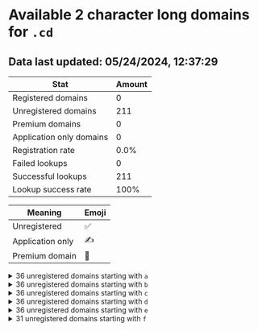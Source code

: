 # Available 2 character long domains for `.cd`

## Data last updated: 05/24/2024, 12:37:29

|Stat|Amount|
|--|--|
|Registered domains|0|
|Unregistered domains|211|
|Premium domains|0|
|Application only domains|0|
|Registration rate|0.0%|
|Failed lookups|0|
|Successful lookups|211|
|Lookup success rate|100%|


|Meaning|Emoji|
|--|--|
|Unregistered|:white_check_mark:|
|Application only|:writing_hand:|
|Premium domain|:gem:|

<details>
<summary>36 unregistered domains starting with <bold><code>a</code></bold></summary>

|Type|Domain|
|--|--|
|:white_check_mark:|`a0.cd`|
|:white_check_mark:|`a1.cd`|
|:white_check_mark:|`a2.cd`|
|:white_check_mark:|`a3.cd`|
|:white_check_mark:|`a4.cd`|
|:white_check_mark:|`a5.cd`|
|:white_check_mark:|`a6.cd`|
|:white_check_mark:|`a7.cd`|
|:white_check_mark:|`a8.cd`|
|:white_check_mark:|`a9.cd`|
|:white_check_mark:|`aa.cd`|
|:white_check_mark:|`ab.cd`|
|:white_check_mark:|`ac.cd`|
|:white_check_mark:|`ad.cd`|
|:white_check_mark:|`ae.cd`|
|:white_check_mark:|`af.cd`|
|:white_check_mark:|`ag.cd`|
|:white_check_mark:|`ah.cd`|
|:white_check_mark:|`ai.cd`|
|:white_check_mark:|`aj.cd`|
|:white_check_mark:|`ak.cd`|
|:white_check_mark:|`al.cd`|
|:white_check_mark:|`am.cd`|
|:white_check_mark:|`an.cd`|
|:white_check_mark:|`ao.cd`|
|:white_check_mark:|`ap.cd`|
|:white_check_mark:|`aq.cd`|
|:white_check_mark:|`ar.cd`|
|:white_check_mark:|`as.cd`|
|:white_check_mark:|`at.cd`|
|:white_check_mark:|`au.cd`|
|:white_check_mark:|`av.cd`|
|:white_check_mark:|`aw.cd`|
|:white_check_mark:|`ax.cd`|
|:white_check_mark:|`ay.cd`|
|:white_check_mark:|`az.cd`|
</details>
<details>
<summary>36 unregistered domains starting with <bold><code>b</code></bold></summary>

|Type|Domain|
|--|--|
|:white_check_mark:|`b0.cd`|
|:white_check_mark:|`b1.cd`|
|:white_check_mark:|`b2.cd`|
|:white_check_mark:|`b3.cd`|
|:white_check_mark:|`b4.cd`|
|:white_check_mark:|`b5.cd`|
|:white_check_mark:|`b6.cd`|
|:white_check_mark:|`b7.cd`|
|:white_check_mark:|`b8.cd`|
|:white_check_mark:|`b9.cd`|
|:white_check_mark:|`ba.cd`|
|:white_check_mark:|`bb.cd`|
|:white_check_mark:|`bc.cd`|
|:white_check_mark:|`bd.cd`|
|:white_check_mark:|`be.cd`|
|:white_check_mark:|`bf.cd`|
|:white_check_mark:|`bg.cd`|
|:white_check_mark:|`bh.cd`|
|:white_check_mark:|`bi.cd`|
|:white_check_mark:|`bj.cd`|
|:white_check_mark:|`bk.cd`|
|:white_check_mark:|`bl.cd`|
|:white_check_mark:|`bm.cd`|
|:white_check_mark:|`bn.cd`|
|:white_check_mark:|`bo.cd`|
|:white_check_mark:|`bp.cd`|
|:white_check_mark:|`bq.cd`|
|:white_check_mark:|`br.cd`|
|:white_check_mark:|`bs.cd`|
|:white_check_mark:|`bt.cd`|
|:white_check_mark:|`bu.cd`|
|:white_check_mark:|`bv.cd`|
|:white_check_mark:|`bw.cd`|
|:white_check_mark:|`bx.cd`|
|:white_check_mark:|`by.cd`|
|:white_check_mark:|`bz.cd`|
</details>
<details>
<summary>36 unregistered domains starting with <bold><code>c</code></bold></summary>

|Type|Domain|
|--|--|
|:white_check_mark:|`c0.cd`|
|:white_check_mark:|`c1.cd`|
|:white_check_mark:|`c2.cd`|
|:white_check_mark:|`c3.cd`|
|:white_check_mark:|`c4.cd`|
|:white_check_mark:|`c5.cd`|
|:white_check_mark:|`c6.cd`|
|:white_check_mark:|`c7.cd`|
|:white_check_mark:|`c8.cd`|
|:white_check_mark:|`c9.cd`|
|:white_check_mark:|`ca.cd`|
|:white_check_mark:|`cb.cd`|
|:white_check_mark:|`cc.cd`|
|:white_check_mark:|`cd.cd`|
|:white_check_mark:|`ce.cd`|
|:white_check_mark:|`cf.cd`|
|:white_check_mark:|`cg.cd`|
|:white_check_mark:|`ch.cd`|
|:white_check_mark:|`ci.cd`|
|:white_check_mark:|`cj.cd`|
|:white_check_mark:|`ck.cd`|
|:white_check_mark:|`cl.cd`|
|:white_check_mark:|`cm.cd`|
|:white_check_mark:|`cn.cd`|
|:white_check_mark:|`co.cd`|
|:white_check_mark:|`cp.cd`|
|:white_check_mark:|`cq.cd`|
|:white_check_mark:|`cr.cd`|
|:white_check_mark:|`cs.cd`|
|:white_check_mark:|`ct.cd`|
|:white_check_mark:|`cu.cd`|
|:white_check_mark:|`cv.cd`|
|:white_check_mark:|`cw.cd`|
|:white_check_mark:|`cx.cd`|
|:white_check_mark:|`cy.cd`|
|:white_check_mark:|`cz.cd`|
</details>
<details>
<summary>36 unregistered domains starting with <bold><code>d</code></bold></summary>

|Type|Domain|
|--|--|
|:white_check_mark:|`d0.cd`|
|:white_check_mark:|`d1.cd`|
|:white_check_mark:|`d2.cd`|
|:white_check_mark:|`d3.cd`|
|:white_check_mark:|`d4.cd`|
|:white_check_mark:|`d5.cd`|
|:white_check_mark:|`d6.cd`|
|:white_check_mark:|`d7.cd`|
|:white_check_mark:|`d8.cd`|
|:white_check_mark:|`d9.cd`|
|:white_check_mark:|`da.cd`|
|:white_check_mark:|`db.cd`|
|:white_check_mark:|`dc.cd`|
|:white_check_mark:|`dd.cd`|
|:white_check_mark:|`de.cd`|
|:white_check_mark:|`df.cd`|
|:white_check_mark:|`dg.cd`|
|:white_check_mark:|`dh.cd`|
|:white_check_mark:|`di.cd`|
|:white_check_mark:|`dj.cd`|
|:white_check_mark:|`dk.cd`|
|:white_check_mark:|`dl.cd`|
|:white_check_mark:|`dm.cd`|
|:white_check_mark:|`dn.cd`|
|:white_check_mark:|`do.cd`|
|:white_check_mark:|`dp.cd`|
|:white_check_mark:|`dq.cd`|
|:white_check_mark:|`dr.cd`|
|:white_check_mark:|`ds.cd`|
|:white_check_mark:|`dt.cd`|
|:white_check_mark:|`du.cd`|
|:white_check_mark:|`dv.cd`|
|:white_check_mark:|`dw.cd`|
|:white_check_mark:|`dx.cd`|
|:white_check_mark:|`dy.cd`|
|:white_check_mark:|`dz.cd`|
</details>
<details>
<summary>36 unregistered domains starting with <bold><code>e</code></bold></summary>

|Type|Domain|
|--|--|
|:white_check_mark:|`e0.cd`|
|:white_check_mark:|`e1.cd`|
|:white_check_mark:|`e2.cd`|
|:white_check_mark:|`e3.cd`|
|:white_check_mark:|`e4.cd`|
|:white_check_mark:|`e5.cd`|
|:white_check_mark:|`e6.cd`|
|:white_check_mark:|`e7.cd`|
|:white_check_mark:|`e8.cd`|
|:white_check_mark:|`e9.cd`|
|:white_check_mark:|`ea.cd`|
|:white_check_mark:|`eb.cd`|
|:white_check_mark:|`ec.cd`|
|:white_check_mark:|`ed.cd`|
|:white_check_mark:|`ee.cd`|
|:white_check_mark:|`ef.cd`|
|:white_check_mark:|`eg.cd`|
|:white_check_mark:|`eh.cd`|
|:white_check_mark:|`ei.cd`|
|:white_check_mark:|`ej.cd`|
|:white_check_mark:|`ek.cd`|
|:white_check_mark:|`el.cd`|
|:white_check_mark:|`em.cd`|
|:white_check_mark:|`en.cd`|
|:white_check_mark:|`eo.cd`|
|:white_check_mark:|`ep.cd`|
|:white_check_mark:|`eq.cd`|
|:white_check_mark:|`er.cd`|
|:white_check_mark:|`es.cd`|
|:white_check_mark:|`et.cd`|
|:white_check_mark:|`eu.cd`|
|:white_check_mark:|`ev.cd`|
|:white_check_mark:|`ew.cd`|
|:white_check_mark:|`ex.cd`|
|:white_check_mark:|`ey.cd`|
|:white_check_mark:|`ez.cd`|
</details>
<details>
<summary>31 unregistered domains starting with <bold><code>f</code></bold></summary>

|Type|Domain|
|--|--|
|:white_check_mark:|`f0.cd`|
|:white_check_mark:|`f1.cd`|
|:white_check_mark:|`f2.cd`|
|:white_check_mark:|`f3.cd`|
|:white_check_mark:|`f4.cd`|
|:white_check_mark:|`fa.cd`|
|:white_check_mark:|`fb.cd`|
|:white_check_mark:|`fc.cd`|
|:white_check_mark:|`fd.cd`|
|:white_check_mark:|`fe.cd`|
|:white_check_mark:|`ff.cd`|
|:white_check_mark:|`fg.cd`|
|:white_check_mark:|`fh.cd`|
|:white_check_mark:|`fi.cd`|
|:white_check_mark:|`fj.cd`|
|:white_check_mark:|`fk.cd`|
|:white_check_mark:|`fl.cd`|
|:white_check_mark:|`fm.cd`|
|:white_check_mark:|`fn.cd`|
|:white_check_mark:|`fo.cd`|
|:white_check_mark:|`fp.cd`|
|:white_check_mark:|`fq.cd`|
|:white_check_mark:|`fr.cd`|
|:white_check_mark:|`fs.cd`|
|:white_check_mark:|`ft.cd`|
|:white_check_mark:|`fu.cd`|
|:white_check_mark:|`fv.cd`|
|:white_check_mark:|`fw.cd`|
|:white_check_mark:|`fx.cd`|
|:white_check_mark:|`fy.cd`|
|:white_check_mark:|`fz.cd`|
</details>